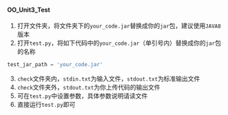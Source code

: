 #### OO_Unit3_Test

1. 打开文件夹，将文件夹下的`your_code.jar`替换成你的`jar`包，建议使用`JAVA8`版本
2. 打开`test.py`，将如下代码中的`your_code.jar`（单引号内）替换成你的`jar`包的名称

```py
test_jar_path = 'your_code.jar'
```

3. `check`文件夹内，`stdin.txt`为输入文件，`stdout.txt`为标准输出文件
4. `check`文件夹外，`stdout.txt`为你上传代码的输出文件
5. 可在`test.py`中设置参数，具体参数说明请读文件
6. 直接运行`test.py`即可
